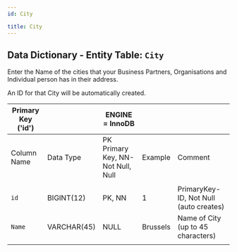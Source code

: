 ```yaml
---
id: City

title: City
---
```


## Data Dictionary - Entity Table: `City`

Enter the Name of the cities that your Business Partners, Organisations and Individual person has in their address.
 
 An ID for that City will be automatically created.

|Primary Key ('id')||ENGINE = InnoDB|||
|---|---|---|---|---|
| Column Name| Data Type|PK Primary Key, NN-Not Null, Null|Example|Comment|
||
|`id`| BIGINT(12)|PK, NN|1|PrimaryKey-ID, Not Null (auto creates)|
|`Name`| VARCHAR(45)|NULL|Brussels|Name of City (up to 45 characters)|
||
